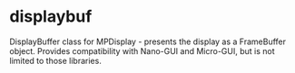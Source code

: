 # displaybuf
DisplayBuffer class for MPDisplay - presents the display as a FrameBuffer object. Provides compatibility with Nano-GUI and Micro-GUI, but is not limited to those libraries.

